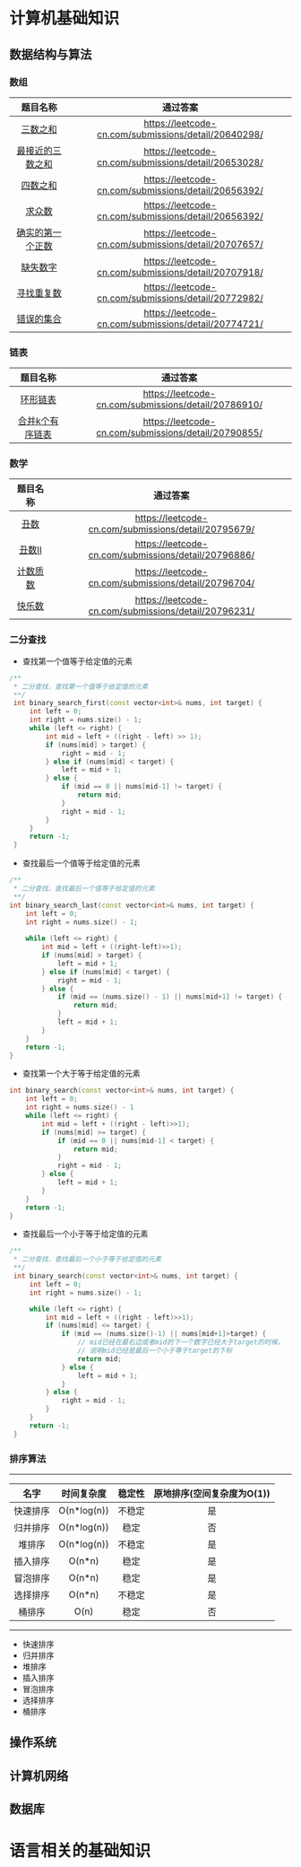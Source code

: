 
# 计算机基础知识

## 数据结构与算法

### 数组

|题目名称| 通过答案|
|:-:|:-:|
|[三数之和](https://leetcode-cn.com/problems/3sum/)|https://leetcode-cn.com/submissions/detail/20640298/|
|[最接近的三数之和](https://leetcode-cn.com/problems/3sum-closest/)| https://leetcode-cn.com/submissions/detail/20653028/|
|[四数之和](https://leetcode-cn.com/problems/4sum/)| https://leetcode-cn.com/submissions/detail/20656392/|
|[求众数](https://leetcode-cn.com/problems/majority-element/)| https://leetcode-cn.com/submissions/detail/20656392/|
|[确实的第一个正数](https://leetcode-cn.com/problems/first-missing-positive/)| https://leetcode-cn.com/submissions/detail/20707657/|
|[缺失数字](https://leetcode-cn.com/problems/missing-number/)| https://leetcode-cn.com/submissions/detail/20707918/|
|[寻找重复数](https://leetcode-cn.com/problems/find-the-duplicate-number/)| https://leetcode-cn.com/submissions/detail/20772982/|
|[错误的集合](https://leetcode-cn.com/problems/set-mismatch/)| https://leetcode-cn.com/submissions/detail/20774721/|


### 链表
|题目名称| 通过答案|
|:-:|:-:|
|[环形链表](https://leetcode-cn.com/problems/linked-list-cycle/)| https://leetcode-cn.com/submissions/detail/20786910/ |
|[合并k个有序链表](https://leetcode-cn.com/problems/merge-k-sorted-lists/)| https://leetcode-cn.com/submissions/detail/20790855/ |

### 数学
|题目名称| 通过答案|
|:-:|:-:|
|[丑数](https://leetcode-cn.com/problems/ugly-number/)| https://leetcode-cn.com/submissions/detail/20795679/|
|[丑数II](https://leetcode-cn.com/problems/ugly-number-ii/)| https://leetcode-cn.com/submissions/detail/20796886/|
|[计数质数](https://leetcode-cn.com/problems/count-primes/)| https://leetcode-cn.com/submissions/detail/20796704/|
|[快乐数](https://leetcode-cn.com/problems/happy-number/)| https://leetcode-cn.com/submissions/detail/20796231/|


### 二分查找

* 查找第一个值等于给定值的元素  
``` c++
/**
 * 二分查找，查找第一个值等于给定值的元素
 **/
 int binary_search_first(const vector<int>& nums, int target) {
     int left = 0;
     int right = nums.size() - 1;
     while (left <= right) {
         int mid = left + ((right - left) >> 1);
         if (nums[mid] > target) {
             right = mid - 1;
         } else if (nums[mid] < target) {
             left = mid + 1;
         } else {
             if (mid == 0 || nums[mid-1] != target) {
                 return mid;
             }
             right = mid - 1;
         }
     }
     return -1;
 }
```
* 查找最后一个值等于给定值的元素   
``` c++
/**
 * 二分查找，查找最后一个值等于给定值的元素
 **/
int binary_search_last(const vector<int>& nums, int target) {
    int left = 0;
    int right = nums.size() - 1;
    
    while (left <= right) {
        int mid = left + ((right-left)>>1);
        if (nums[mid] > target) {
            left = mid + 1;
        } else if (nums[mid] < target) {
            right = mid - 1;
        } else {
            if (mid == (nums.size() - 1) || nums[mid+1] != target) {
                return mid;
            }
            left = mid + 1;
        }
    }
    return -1;
}

```
* 查找第一个大于等于给定值的元素  
``` c++
int binary_search(const vector<int>& nums, int target) {
    int left = 0;
    int right = nums.size() - 1
    while (left <= right) {
        int mid = left + ((right - left)>>1);
        if (nums[mid] >= target) {
            if (mid == 0 || nums[mid-1] < target) {
                return mid;
            }
            right = mid - 1;
        } else {
            left = mid + 1;
        }
    }
    return -1;
}
```
* 查找最后一个小于等于给定值的元素  
``` c++
/**
 * 二分查找，查找最后一个小于等于给定值的元素
 **/
 int binary_search(const vector<int>& nums, int target) {
     int left = 0;
     int right = nums.size() - 1;

     while (left <= right) {
         int mid = left + ((right - left)>>1);
         if (nums[mid] <= target) {
             if (mid == (nums.size()-1) || nums[mid+1]>target) {
                 // mid已经在最右边或者mid的下一个数字已经大于target的时候，
                 // 说明mid已经是最后一个小于等于target的下标
                 return mid;
             } else {
                 left = mid + 1;
             }
         } else {
             right = mid - 1;
         }
     }
     return -1;
 }
 ```

### 排序算法
------------------------------
| 名字 | 时间复杂度| 稳定性 | 原地排序(空间复杂度为O(1))|
|:-:   |:-:      |:-:    | :-: |
|快速排序| O(n*log(n)) | 不稳定 | 是 |
|归并排序| O(n*log(n)) | 稳定   | 否 |
|堆排序  | O(n*log(n)) | 不稳定 | 是 |
|插入排序| O(n*n)     | 稳定   | 是 |
|冒泡排序| O(n*n)     | 稳定   | 是 |
|选择排序| O(n*n)     | 不稳定 | 是 |
|桶排序 | O(n)        | 稳定   | 否 |

------------------------------

* 快速排序
* 归并排序
* 堆排序
* 插入排序
* 冒泡排序
* 选择排序
* 桶排序


## 操作系统

## 计算机网络

## 数据库

# 语言相关的基础知识
